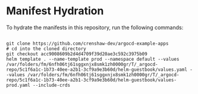 
# Manifest Hydration

To hydrate the manifests in this repository, run the following commands:

```shell

git clone https://github.com/crenshaw-dev/argocd-example-apps
# cd into the cloned directory
git checkout acc9008609b2d4d4709f39d20ae3c592c3975b09
helm template . --name-template prod --namespace default --values /var/folders/fm/6nfh06tj61sggxnjx8smk1zh0000gr/T/_argocd-repo/5c1f6a1c-1b73-40ee-a2b1-3cf9a9e3b60d/helm-guestbook/values.yaml --values /var/folders/fm/6nfh06tj61sggxnjx8smk1zh0000gr/T/_argocd-repo/5c1f6a1c-1b73-40ee-a2b1-3cf9a9e3b60d/helm-guestbook/values-prod.yaml --include-crds
```